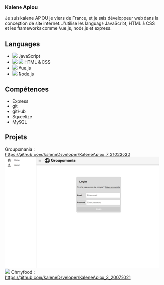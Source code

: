 ### Kalene Apiou

Je suis kalene APIOU je viens de France, et je suis développeur web dans la conception de site internet. J'utilise les language JavaScript, HTML & CSS et les frameworks comme Vue.js, node.js et express.

## Languages
* <img src="https://img.icons8.com/color/48/000000/javascript--v1.png"/> JavaScript
* <img src="https://img.icons8.com/color/48/000000/html-5--v1.png"/> <img src="https://img.icons8.com/color/48/000000/css3.png"/>  HTML & CSS
* <img src="https://img.icons8.com/color/48/000000/vue-js.png"/> Vue.js
* <img src="https://img.icons8.com/fluency/48/000000/node-js.png"/> Node.js
## Compétences

* Express
* git
* gitHub
* Squeelize
* MySQL

## Projets 
Groupomania :
https://github.com/kaleneDeveloper/KaleneApiou_7_21022022
<img src="https://github.com/kaleneDeveloper/kaleneDeveloper/blob/master/login_(P7).png" width="512" >
<img src="https://github.com/kaleneDeveloper/kaleneDeveloper/blob/master/posts(P7).png" width="512" >
Ohmyfood :
https://github.com/kaleneDeveloper/KaleneApiou_3_20072021
